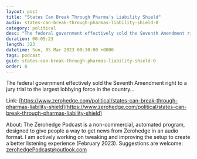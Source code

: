```yaml
---
layout: post
title: "States Can Break Through Pharma's Liability Shield"
audio: states-can-break-through-pharmas-liability-shield-0
category: political
desc: "The federal government effectively sold the Seventh Amendment right to a jury trial to the largest lobbying force in the country..."
duration: 00:05:23
length: 323
datetime: Sun, 05 Mar 2023 00:30:00 +0000
tags: podcast
guid: states-can-break-through-pharmas-liability-shield-0
order: 0
---
```

The federal government effectively sold the Seventh Amendment right to a jury trial to the largest lobbying force in the country...

Link: [https://www.zerohedge.com/political/states-can-break-through-pharmas-liability-shield](https://www.zerohedge.com/political/states-can-break-through-pharmas-liability-shield)

About: The Zerohedge Podcast is a non-commercial, automated program, designed to give people a way to get news from Zerohedge in an audio format.  I am actively working on tweaking and improving the setup to create a better listening experience (February 2023).  Suggestions are welcome: [zerohedgePodcast@outlook.com](mailto:zerohedgePodcast@outlook.com)